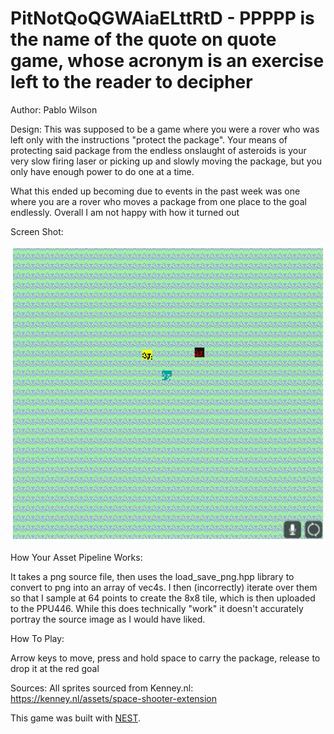 # PitNotQoQGWAiaELttRtD - PPPPP is the name of the quote on quote game, whose acronym is an exercise left to the reader to decipher

Author: Pablo Wilson

Design: This was supposed to be a game where you were a rover who was left only with the instructions "protect the package". Your means of protecting said package from the
endless onslaught of asteroids is your very slow firing laser or picking up and slowly moving the package, but you only have enough power to do one at a time.

What this ended up becoming due to events in the past week was one where you are a rover who moves a package from one place to the goal endlessly. Overall I am not happy with
how it turned out

Screen Shot:

![Screen Shot](screenshot.png)

How Your Asset Pipeline Works:

It takes a png source file, then uses the load_save_png.hpp library to convert to png into an array of vec4s. I then (incorrectly) iterate over them so that I sample at 64
points to create the 8x8 tile, which is then uploaded to the PPU446. While this does technically "work" it doesn't accurately portray the source image as I would have liked.

How To Play:

Arrow keys to move, press and hold space to carry the package, release to drop it at the red goal


Sources: All sprites sourced from Kenney.nl: https://kenney.nl/assets/space-shooter-extension

This game was built with [NEST](NEST.md).

